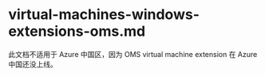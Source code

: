 # virtual-machines-windows-extensions-oms.md

此文档不适用于 Azure 中国区，因为 OMS virtual machine extension 在 Azure 中国还没上线。
